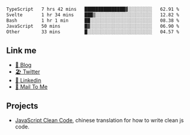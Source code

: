 <!--START_SECTION:waka-->

```txt
TypeScript   7 hrs 42 mins   ███████████████▓░░░░░░░░░   62.91 %
Svelte       1 hr 34 mins    ███▒░░░░░░░░░░░░░░░░░░░░░   12.82 %
Bash         1 hr 1 min      ██░░░░░░░░░░░░░░░░░░░░░░░   08.38 %
JavaScript   50 mins         █▓░░░░░░░░░░░░░░░░░░░░░░░   06.90 %
Other        33 mins         █░░░░░░░░░░░░░░░░░░░░░░░░   04.57 %
```

<!--END_SECTION:waka-->

## Link me

- [📕 Blog](https://chris-yu.vercel.app/)
- [🏖️ Twitter](https://twitter.com/yuetong3yu)
- [🧳 Linkedin](https://www.linkedin.com/in/yuetong3yu)
- [📧 Mail To Me](mailto:yuetong3yu@gmail.com)


## Projects 

- [JavaScript Clean Code](https://js-clean-code-cn.vercel.app/), chinese translation for how to write clean js code.
